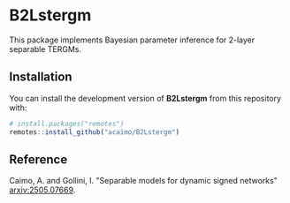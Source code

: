 
# B2Lstergm

<!-- badges: start -->
<!-- badges: end -->

This package implements Bayesian parameter inference for 2-layer separable TERGMs.

## Installation

You can install the development version of **B2Lstergm** from this repository with:

``` r
# install.packages("remotes")
remotes::install_github("acaimo/B2Lstergm")
```

## Reference

Caimo, A. and Gollini, I. "Separable models for dynamic signed networks" [arxiv:2505.07669](https://arxiv.org/abs/2505.07669).


